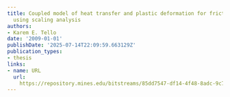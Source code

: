 ```yaml
---
title: Coupled model of heat transfer and plastic deformation for friction stir welding
  using scaling analysis
authors:
- Karem E. Tello
date: '2009-01-01'
publishDate: '2025-07-14T22:09:59.663129Z'
publication_types:
- thesis
links:
- name: URL
  url: 
    https://repository.mines.edu/bitstreams/85dd7547-df14-4f48-8adc-9c78d223424e/download
---
```

